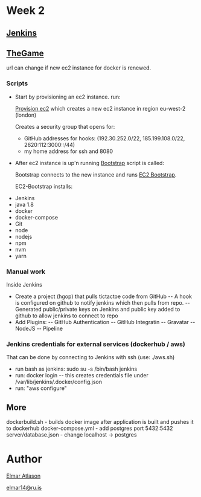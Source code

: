 # Week 2
## [Jenkins](http://ec2-35-177-96-250.eu-west-2.compute.amazonaws.com:8080)
## [TheGame](http://ec2-54-76-136-201.eu-west-1.compute.amazonaws.com:8080)
url can change if new ec2 instance for docker is renewed.

### Scripts
* Start by provisioning an ec2 instance.
run:

  [Provision ec2](provision_aws.sh) which creates a new ec2 instance in region eu-west-2 (london)

  Creates a security group that opens for:
  - GitHub addresses for hooks: (192.30.252.0/22, 185.199.108.0/22, 2620:112:3000::/44)
  - my home address for ssh and 8080

* After ec2 instance is up'n running [Bootstrap](bootstrap-jenkins.sh) script is called:

  Bootstrap connects to the new instance and runs [EC2 Bootstrap](ec2-bootstrap-jenkins.sh).

  EC2-Bootstrap installs:
- Jenkins
- java 1.8
- docker
- docker-compose
- Git
- node
- nodejs
- npm
- nvm
- yarn

### Manual work
Inside Jenkins
- Create a project (hgop) that pulls tictactoe code from GitHub
-- A hook is configured on github to notify jenkins which then pulls from repo.
-- Generated public/private keys on Jenkins and public key added to github to allow jenkins to connect to repo
- Add Plugins:
-- GitHub Authentication
-- GitHub Integratin
-- Gravatar
-- NodeJS
-- Pipeline

### Jenkins credentials for external services (dockerhub / aws)

That can be done by connecting to Jenkins with ssh (use: ./aws.sh)
- run bash as jenkins: sudo su -s /bin/bash jenkins
- run: docker login
-- this creates credentials file under /var/lib/jenkins/.docker/config.json
- run: "aws configure"

## More
dockerbuild.sh - builds docker image after application is built and pushes it to dockerhub
docker-compose.yml - add postgres port 5432:5432
server/database.json - change localhost -> postgres

# Author
[Elmar Atlason](mailto:elmar.atlason@gmail.com)

elmar14@ru.is

